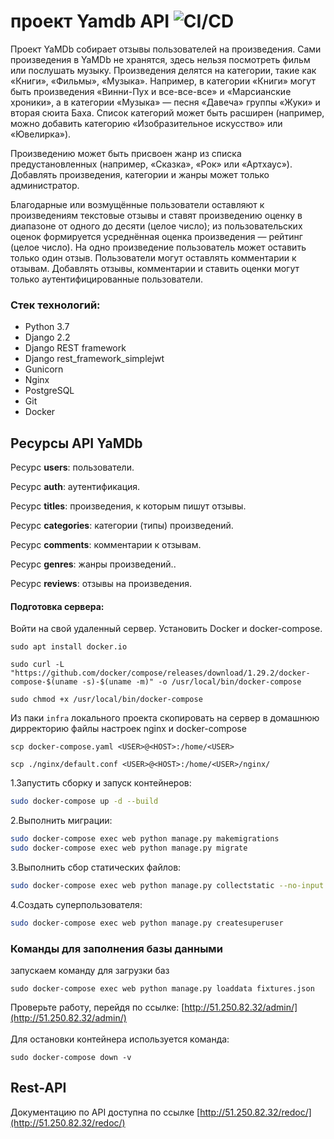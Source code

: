 # проект Yamdb API ![CI/CD](https://github.com/standinbutters/yamdb_final/actions/workflows/yamdb_workflow.yml/badge.svg)

Проект YaMDb собирает отзывы пользователей на произведения. Сами произведения в YaMDb не хранятся, здесь нельзя посмотреть фильм или послушать музыку.
Произведения делятся на категории, такие как «Книги», «Фильмы», «Музыка». Например, в категории «Книги» могут быть произведения «Винни-Пух и все-все-все» и «Марсианские хроники», а в категории «Музыка» — песня «Давеча» группы «Жуки» и вторая сюита Баха. Список категорий может быть расширен (например, можно добавить категорию «Изобразительное искусство» или «Ювелирка»).

Произведению может быть присвоен жанр из списка предустановленных (например, «Сказка», «Рок» или «Артхаус»).
Добавлять произведения, категории и жанры может только администратор.

Благодарные или возмущённые пользователи оставляют к произведениям текстовые отзывы и ставят произведению оценку в диапазоне от одного до десяти (целое число); из пользовательских оценок формируется усреднённая оценка произведения — рейтинг (целое число). На одно произведение пользователь может оставить только один отзыв.
Пользователи могут оставлять комментарии к отзывам.
Добавлять отзывы, комментарии и ставить оценки могут только аутентифицированные пользователи.

### Стек технологий:

- Python 3.7
- Django 2.2
- Django REST framework
- Django rest_framework_simplejwt
- Gunicorn
- Nginx
- PostgreSQL
- Git
- Docker

## Ресурсы API YaMDb

Ресурс **users**: пользователи.

Ресурс **auth**: аутентификация.

Ресурс **titles**: произведения, к которым пишут отзывы.

Ресурс **categories**: категории (типы) произведений.

Ресурс **comments**: комментарии к отзывам.

Ресурс **genres**: жанры произведений..

Ресурс **reviews**: отзывы на произведения.

#### Подготовка сервера:

Войти на свой удаленный сервер.
Установить Docker и docker-compose.

```commandline
sudo apt install docker.io
```

```commandline
sudo curl -L "https://github.com/docker/compose/releases/download/1.29.2/docker-compose-$(uname -s)-$(uname -m)" -o /usr/local/bin/docker-compose
```

```commandline
sudo chmod +x /usr/local/bin/docker-compose
```

Из паки `infra` локального проекта cкопировать на сервер в домашнюю дирректорию файлы настроек nginx и docker-compose

```commandline
scp docker-compose.yaml <USER>@<HOST>:/home/<USER>
```

```commandline
scp ./nginx/default.conf <USER>@<HOST>:/home/<USER>/nginx/
```

1.Запустить сборку и запуск контейнеров:
```sh
sudo docker-compose up -d --build
```
2.Выполнить миграции:
```sh
sudo docker-compose exec web python manage.py makemigrations
sudo docker-compose exec web python manage.py migrate
```
3.Выполнить сбор статических файлов:
```sh
sudo docker-compose exec web python manage.py collectstatic --no-input
```
4.Создать суперпользователя:
```sh
sudo docker-compose exec web python manage.py createsuperuser
```
### Команды для заполнения базы данными

запускаем команду для загрузки баз
```
sudo docker-compose exec web python manage.py loaddata fixtures.json
```

Проверьте работу, перейдя по ссылке: [http://51.250.82.32/admin/](http://51.250.82.32/admin/)
</br></br>
Для остановки контейнера используется команда:
```
sudo docker-compose down -v
```
## Rest-API

Документацию по API доступна по ссылке [http://51.250.82.32/redoc/](http://51.250.82.32/redoc/)